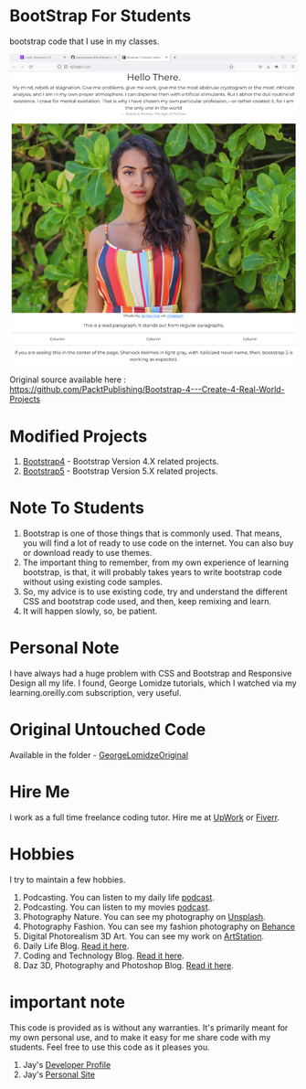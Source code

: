 # BootStrap For Students

bootstrap code that I use in my classes. 

![image info](bootstrapsite1.png)

Original source available here : https://github.com/PacktPublishing/Bootstrap-4---Create-4-Real-World-Projects

# Modified Projects

1. [Bootstrap4](Bootstrap4) - Bootstrap Version 4.X related projects.
1. [Bootstrap5](Bootstrap5) - Bootstrap Version 5.X related projects. 

# Note To Students

1. Bootstrap is one of those things that is commonly used. That means, you will find a lot of ready to use code on the internet. You can also buy or download ready to use themes.
1. The important thing to remember, from my own experience of learning bootstrap, is that, it will probably takes years to write bootstrap code without using existing code samples. 
1. So, my advice is to use existing code, try and understand the different CSS and bootstrap code used, and then, keep remixing and learn. 
1. It will happen slowly, so, be patient.

# Personal Note

I have always had a huge problem with CSS and Bootstrap and Responsive Design all my life. I found, George Lomidze tutorials, which I watched via my learning.oreilly.com subscription, very useful. 

# Original Untouched Code

Available in the folder - [GeorgeLomidzeOriginal](GeorgeLomidzeOriginal)

# Hire Me

I work as a full time freelance coding tutor. Hire me at [UpWork](https://www.upwork.com/fl/vijayasimhabr) or [Fiverr](https://www.fiverr.com/jay_codeguy). 

# Hobbies

I try to maintain a few hobbies.

1. Podcasting. You can listen to my daily life [podcast](https://stories.thechalakas.com/listen-to-podcast/).
1. Podcasting. You can listen to my movies [podcast](https://sandkdesignstudio.in/jays-movie-podcast/).
1. Photography Nature. You can see my photography on [Unsplash](https://unsplash.com/@jay_neeruhaaku).
1. Photography Fashion. You can see my fashion photography on [Behance](https://www.behance.net/vijayasimhabr)
1. Digital Photorealism 3D Art. You can see my work on [ArtStation](https://www.artstation.com/jay_kalenildana).
1. Daily Life Blog. [Read it here](https://medium.com/the-sanguine-tech-trainer).
1. Coding and Technology Blog. [Read it here](https://medium.com/projectwt).
1.  Daz 3D, Photography and Photoshop Blog. [Read it here](https://medium.com/random-pink-hula).

# important note 

This code is provided as is without any warranties. It's primarily meant for my own personal use, and to make it easy for me share code with my students. Feel free to use this code as it pleases you.

1. Jay's [Developer Profile](https://jay-study-nildana.github.io/developerprofile)
1. Jay's [Personal Site](https://stories.thechalakas.com/)

